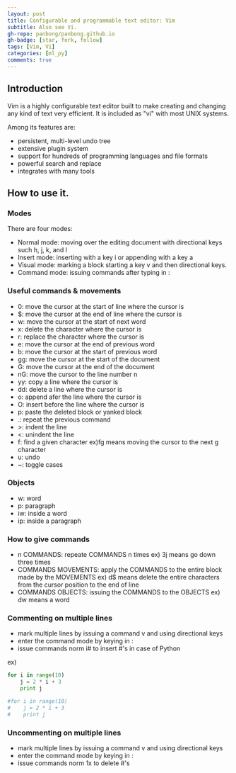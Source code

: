 ```yaml
---
layout: post
title: Configurable and programmable text editor: Vim
subtitle: Also see Vi.
gh-repo: panbong/panbong.github.io
gh-badge: [star, fork, follow]
tags: [Vim, Vi]
categories: [ml_py]
comments: true
---
```


## Introduction

Vim is a highly configurable text editor built to make creating and changing any kind of text very efficient. It is included as "vi" with most UNIX systems.

Among its features are:

- persistent, multi-level undo tree
- extensive plugin system
- support for hundreds of programming languages and file formats
- powerful search and replace
- integrates with many tools


## How to use it.

### Modes

There are four modes:

- Normal mode: moving over the editing document with directional keys such h, j, k, and l
- Insert mode: inserting with a key i or appending with a key a
- Visual mode: marking a block starting a key v and then directional keys.
- Command mode: issuing commands after typing in :

### Useful commands & movements

- 0: move the cursor at the start of line where the cursor is
- $: move the cursor at the end of line where the cursor is
- w: move the cursor at the start of next word
- x: delete the character where the cursor is
- r: replace the character where the cursor is
- e: move the cursor at the end of previous word
- b: move the cursor at the start of previous word
- gg: move the cursor at the start of the document
- G: move the cursor at the end of the document
- nG: move the cursor to the line number n
- yy: copy a line where the cursor is
- dd: delete a line where the cursor is
- o: append afer the line where the cursor is
- O: insert before the line where the cursor is
- p: paste the deleted block or yanked block
- .: repeat the previous command
- \>: indent the line
- <: unindent the line
- f: find a given character ex)fg means moving the cursor to the next g character
- u: undo
- ~: toggle cases

### Objects

- w: word
- p: paragraph
- iw: inside a word
- ip: inside a paragraph

### How to give commands

- n COMMANDS: repeate COMMANDS n times ex) 3j means go down three times
- COMMANDS MOVEMENTS: apply the COMMANDS to the entire block made by the MOVEMENTS ex) d$ means delete the entire characters from the cursor position to the end of line
- COMMANDS OBJECTS: issuing the COMMANDS to the OBJECTS ex) dw means a word

### Commenting on multiple lines

- mark multiple lines by issuing a command v and using directional keys
- enter the command mode by keying in :
- issue commands norm i# to insert #'s in case of Python

ex)
```python
for i in range(10)
    j = 2 * i + 3
    print j

#for i in range(10)
#    j = 2 * i + 3
#    print j
```

### Uncommenting on multiple lines

- mark multiple lines by issuing a command v and using directional keys
- enter the command mode by keying in :
- issue commands norm 1x to delete #'s


